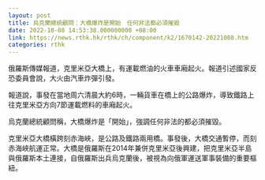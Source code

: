 ```yaml
---
layout: post
title: 烏克蘭總統顧問：大橋爆炸是開始　任何非法都必須摧毀
date: 2022-10-08 14:53:38.000000000 +08:00
link: https://news.rthk.hk/rthk/ch/component/k2/1670142-20221008.htm
categories: rthk
---
```


俄羅斯傳媒報道，克里米亞大橋上，有運載燃油的火車車廂起火。報道引述國家反恐委員會說，大火由汽車炸彈引發。

報道說，事發在當地周六清晨大約6時，一輛貨車在橋上的公路爆炸，導致鐵路上往克里米亞方向7節運載燃料的車廂起火。

烏克蘭總統顧問稱，大橋爆炸是「開始」，強調任何非法的都必須摧毀。

克里米亞大橋橫跨刻赤海峽，是公路及鐵路兩用橋。事發後，大橋交通暫停，而刻赤海峽航運正常。大橋是俄羅斯在2014年兼併克里米亞後興建，把克里米亞半島與俄羅斯本土連接，自俄羅斯出兵烏克蘭後，被視為向俄軍運送軍事裝備的重要樞紐。
